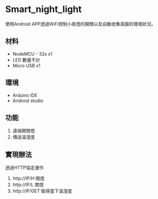 # Smart_night_light

使用Android APP透過WiFi控制小夜燈的開關以及自動收集周圍的環境狀況。

## 材料

- NodeMCU - 32s x1
- LED 數量不計
- Micro USB x1
## 環境

- Arduino IDE
- Android studio

## 功能

1. 遠端開關燈
2. 傳送溫溼度

## 實現辦法 

透過HTTP協定運作

1. http://IP/H 開燈
2. http://IP/L 關燈
3. http://IP/GET 取得當下溫溼度

